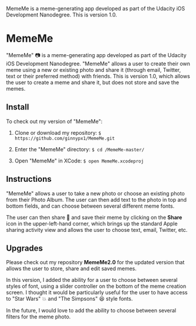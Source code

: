 MemeMe is a meme-generating app developed as part of the Udacity iOS Development Nanodegree. This is version 1.0.

# MemeMe

"MemeMe" :camera: is a meme-generating app developed as part of the Udacity iOS Development Nanodegree. "MemeMe" allows a user to create their own meme using a new or existing photo and share it (through email, Twitter, text or their preferred method) with friends. This is version 1.0, which allows the user to create a meme and share it, but does not store and save the memes.

## Install

To check out my version of "MemeMe":

1. Clone or download my repository:
` $ https://github.com/ginnypx1/MemeMe.git `

2. Enter the "MemeMe" directory:
` $ cd /MemeMe-master/ `

3. Open "MemeMe" in XCode:
` $ open MemeMe.xcodeproj `

## Instructions

"MemeMe" allows a user to take a new photo or choose an existing photo from their Photo Album. The user can then add text to the photo in top and bottom fields, and can choose between several different meme fonts.

The user can then share :couple: and save their meme by clicking on the **Share** icon in the upper-left-hand corner, which brings up the standard Apple sharing activity view and allows the user to choose text, email, Twitter, etc.

## Upgrades

Please check out my repository **MemeMe2.0** for the updated version that allows the user to store, share and edit saved memes.

In this version, I  added the ability for a user to choose between several styles of font, using a slider controller on the bottom of the meme creation screen. I thought it would be particularly useful for the user to have access to "Star Wars" :boom: and "The Simpsons" :laughing: style fonts.

In the future, I would love to add the ability to choose between several filters for the meme photo.